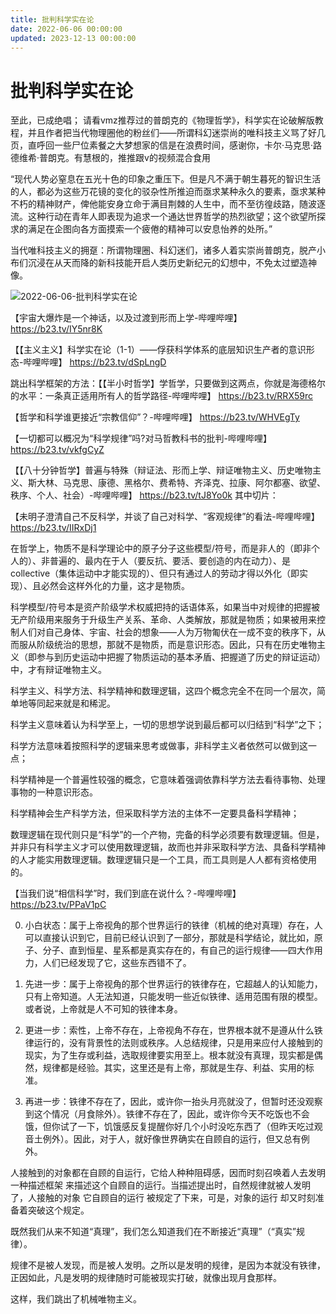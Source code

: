 ```yaml
---
title: 批判科学实在论
date: 2022-06-06 00:00:00
updated: 2023-12-13 00:00:00
---
```


# 批判科学实在论

至此，已成绝唱；
请看vmz推荐过的普朗克的《物理哲学》，科学实在论破解版教程，并且作者把当代物理圈他的粉丝们——所谓科幻迷崇尚的唯科技主义骂了好几页，直呼回一些尸位素餐之大梦想家的信是在浪费时间，感谢你，卡尔·马克思·路德维希·普朗克。有慧根的，推推跟v的视频混合食用

“现代人势必窒息在五光十色的印象之重压下。但是凡不满于朝生暮死的智识生活的人，都必为这些万花镜的变化的驳杂性所推迫而亟求某种永久的要素，亟求某种不朽的精神财产，俾他能安身立命于满目荆棘的人生中，而不至彷徨歧路，随波逐流。这种行动在青年人即表现为追求一个通达世界哲学的热烈欲望；这个欲望所探求的满足在企图向各方面摸索一个疲倦的精神可以安息怡养的处所。”

当代唯科技主义的拥趸：所谓物理圈、科幻迷们，诸多人着实崇尚普朗克，脱产小布们沉浸在从天而降的新科技能开启人类历史新纪元的幻想中，不免太过塑造神像。

![2022-06-06-批判科学实在论](assets/2022-06-06-批判科学实在论.jpeg)

【宇宙大爆炸是一个神话，以及过渡到形而上学-哔哩哔哩】 https://b23.tv/IY5nr8K

【【主义主义】科学实在论（1-1）——俘获科学体系的底层知识生产者的意识形态-哔哩哔哩】 https://b23.tv/dSpLngD

跳出科学框架的方法：【【半小时哲学】学哲学，只要做到这两点，你就是海德格尔的水平：一条真正适用所有人的哲学路径-哔哩哔哩】 https://b23.tv/RRX59rc

【哲学和科学谁更接近“宗教信仰”？-哔哩哔哩】 https://b23.tv/WHVEgTy

【一切都可以概况为“科学规律”吗?对马哲教科书的批判-哔哩哔哩】 https://b23.tv/vkfgCyZ

【【八十分钟哲学】普遍与特殊（辩证法、形而上学、辩证唯物主义、历史唯物主义、斯大林、马克思、康德、黑格尔、费希特、齐泽克、拉康、阿尔都塞、欲望、秩序、个人、社会）-哔哩哔哩】 https://b23.tv/tJ8Yo0k
其中切片：

【未明子澄清自己不反科学，并谈了自己对科学、“客观规律”的看法-哔哩哔哩】 https://b23.tv/IIRxDj1

在哲学上，物质不是科学理论中的原子分子这些模型/符号，而是非人的（即非个人的）、非普遍的、最内在于人（要反抗、要活、要创造的内在动力）、是collective（集体运动中才能实现的）、但只有通过人的劳动才得以外化（即实现）、且必然会这样外化的力量，这才是物质。

科学模型/符号本是资产阶级学术权威把持的话语体系，如果当中对规律的把握被无产阶级用来服务于升级生产关系、革命、人类解放，那就是物质；如果被用来控制人们对自己身体、宇宙、社会的想象——人为万物匍伏在一成不变的秩序下，从而服从阶级统治的思想，那就不是物质，而是意识形态。因此，只有在历史唯物主义（即参与到历史运动中把握了物质运动的基本矛盾、把握道了历史的辩证运动）中，才有辩证唯物主义。

科学主义、科学方法、科学精神和数理逻辑，这四个概念完全不在同一个层次，简单地等同起来就是和稀泥。

科学主义意味着认为科学至上，一切的思想学说到最后都可以归结到“科学”之下；

科学方法意味着按照科学的逻辑来思考或做事，非科学主义者依然可以做到这一点；

科学精神是一个普遍性较强的概念，它意味着强调依靠科学方法去看待事物、处理事物的一种意识形态。

科学精神会生产科学方法，但采取科学方法的主体不一定要具备科学精神；

数理逻辑在现代则只是“科学”的一个产物，完备的科学必须要有数理逻辑。但是，并非只有科学主义才可以使用数理逻辑，故而也并非采取科学方法、具备科学精神的人才能实用数理逻辑。数理逻辑只是一个工具，而工具则是人人都有资格使用的。

【当我们说“相信科学”时，我们到底在说什么？-哔哩哔哩】 https://b23.tv/PPaV1pC

0. 小白状态：属于上帝视角的那个世界运行的铁律（机械的绝对真理）存在，人可以直接认识到它，目前已经认识到了一部分，那就是科学结论，就比如，原子、分子、直到恒星、星系都是真实存在的，有自己的运行规律——四大作用力，人们已经发现了它，这些东西错不了。

1. 先进一步：属于上帝视角的那个世界运行的铁律存在，它超越人的认知能力，只有上帝知道。人无法知道，只能发明一些近似铁律、适用范围有限的模型。或者说，上帝就是人不可知的铁律本身。

2. 更进一步：索性，上帝不存在，上帝视角不存在，世界根本就不是遵从什么铁律运行的，没有背景性的法则或秩序。人总结规律，只是用来应付人接触到的现实，为了生存或利益，选取规律要实用至上。根本就没有真理，现实都是偶然，规律都是经验。其实，这里还是有上帝，那就是生存、利益、实用的标准。

3. 再进一步：铁律不存在了，因此，或许你一抬头月亮就没了，但暂时还没观察到这个情况（月食除外）。铁律不存在了，因此，或许你今天不吃饭也不会饿，但你试了一下，饥饿感反复提醒你好几个小时没吃东西了（但昨天吃过观音土例外）。因此，对于人，就好像世界确实在自顾自的运行，但又总有例外。

人接触到的对象都在自顾的自运行，它给人种种阻碍感，因而时刻召唤着人去发明一种描述框架 来描述这个自顾自的运行。当描述提出时，自然规律就被人发明了，人接触的对象 它自顾自的运行 被规定了下来，可是，对象的运行 却又时刻准备着突破这个规定。

既然我们从来不知道“真理”，我们怎么知道我们在不断接近“真理”（“真实”规律）。

规律不是被人发现，而是被人发明。之所以是发明的规律，是因为本就没有铁律，正因如此，凡是发明的规律随时可能被现实打破，就像出现月食那样。

这样，我们跳出了机械唯物主义。

